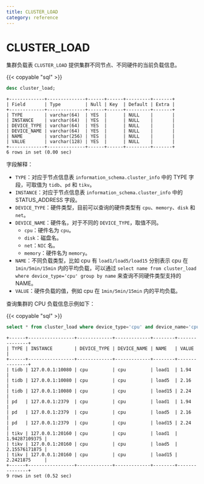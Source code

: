```yaml
---
title: CLUSTER_LOAD
category: reference
---
```


# CLUSTER_LOAD

集群负载表 `CLUSTER_LOAD` 提供集群不同节点、不同硬件的当前负载信息。

{{< copyable "sql" >}}

```sql
desc cluster_load;
```

```
+-------------+--------------+------+------+---------+-------+
| Field       | Type         | Null | Key  | Default | Extra |
+-------------+--------------+------+------+---------+-------+
| TYPE        | varchar(64)  | YES  |      | NULL    |       |
| INSTANCE    | varchar(64)  | YES  |      | NULL    |       |
| DEVICE_TYPE | varchar(64)  | YES  |      | NULL    |       |
| DEVICE_NAME | varchar(64)  | YES  |      | NULL    |       |
| NAME        | varchar(256) | YES  |      | NULL    |       |
| VALUE       | varchar(128) | YES  |      | NULL    |       |
+-------------+--------------+------+------+---------+-------+
6 rows in set (0.00 sec)
```

字段解释：

* `TYPE`：对应于节点信息表 `information_schema.cluster_info` 中的 TYPE 字段，可取值为 `tidb`、`pd` 和 `tikv`。
* `INSTANCE`：对应于节点信息表 `information_schema.cluster_info`  中的 STATUS_ADDRESS 字段。
* `DEVICE_TYPE`：硬件类型，目前可以查询的硬件类型有 `cpu`、`memory`、`disk` 和 `net`。
* `DEVICE_NAME`：硬件名，对于不同的 `DEVICE_TYPE`，取值不同。
    * `cpu`：硬件名为 `cpu`。
    * `disk`：磁盘名。
    * `net`：`NIC` 名。
    * `memory`：硬件名为 `memory`。
* `NAME`：不同负载类型，比如 cpu 有 `load1/load5/load15` 分别表示 cpu 在 `1min/5min/15min` 内的平均负载，可以通过 `select name from cluster_load where device_type='cpu' group by name` 来查询不同硬件类型支持的 NAME。
* `VALUE`：硬件负载的值，例如 cpu 在 `1min/5min/15min` 内的平均负载。

查询集群的 CPU 负载信息示例如下：

{{< copyable "sql" >}}

```sql
select * from cluster_load where device_type='cpu' and device_name='cpu';
```

```
+------+-----------------+-------------+-------------+--------+---------------+
| TYPE | INSTANCE        | DEVICE_TYPE | DEVICE_NAME | NAME   | VALUE         |
+------+-----------------+-------------+-------------+--------+---------------+
| tidb | 127.0.0.1:10080 | cpu         | cpu         | load1  | 1.94          |
| tidb | 127.0.0.1:10080 | cpu         | cpu         | load5  | 2.16          |
| tidb | 127.0.0.1:10080 | cpu         | cpu         | load15 | 2.24          |
| pd   | 127.0.0.1:2379  | cpu         | cpu         | load1  | 1.94          |
| pd   | 127.0.0.1:2379  | cpu         | cpu         | load5  | 2.16          |
| pd   | 127.0.0.1:2379  | cpu         | cpu         | load15 | 2.24          |
| tikv | 127.0.0.1:20160 | cpu         | cpu         | load1  | 1.94287109375 |
| tikv | 127.0.0.1:20160 | cpu         | cpu         | load5  | 2.15576171875 |
| tikv | 127.0.0.1:20160 | cpu         | cpu         | load15 | 2.2421875     |
+------+-----------------+-------------+-------------+--------+---------------+
9 rows in set (0.52 sec)
```
